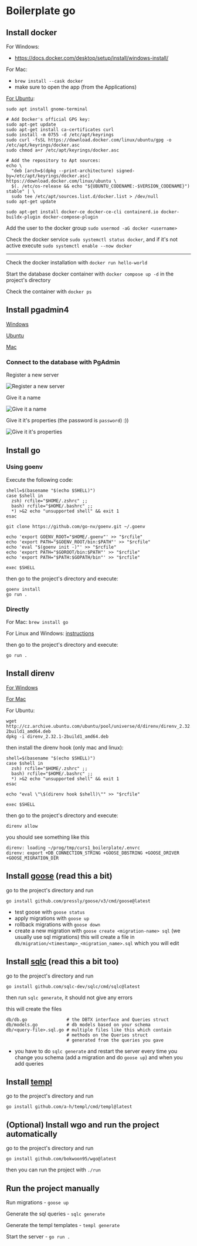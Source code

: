 # Boilerplate go

## Install docker

For Windows:
- https://docs.docker.com/desktop/setup/install/windows-install/

For Mac:
- `brew install --cask docker`
- make sure to open the app (from the Applications)

[For Ubuntu](https://docs.docker.com/desktop/setup/install/linux/ubuntu):
```
sudo apt install gnome-terminal

# Add Docker's official GPG key:
sudo apt-get update
sudo apt-get install ca-certificates curl
sudo install -m 0755 -d /etc/apt/keyrings
sudo curl -fsSL https://download.docker.com/linux/ubuntu/gpg -o /etc/apt/keyrings/docker.asc
sudo chmod a+r /etc/apt/keyrings/docker.asc

# Add the repository to Apt sources:
echo \
  "deb [arch=$(dpkg --print-architecture) signed-by=/etc/apt/keyrings/docker.asc] https://download.docker.com/linux/ubuntu \
  $(. /etc/os-release && echo "${UBUNTU_CODENAME:-$VERSION_CODENAME}") stable" | \
  sudo tee /etc/apt/sources.list.d/docker.list > /dev/null
sudo apt-get update

sudo apt-get install docker-ce docker-ce-cli containerd.io docker-buildx-plugin docker-compose-plugin
```

Add the user to the docker group `sudo usermod -aG docker <username>`

Check the docker service `sudo systemctl status docker`, and if it's not active execute `sudo systemctl enable --now docker`

---

Check the docker installation with `docker run hello-world`

Start the database docker container with `docker compose up -d` in the project's directory

Check the container with `docker ps`

## Install pgadmin4

[Windows](https://www.pgadmin.org/download/pgadmin-4-windows/)

[Ubuntu](https://www.pgadmin.org/download/pgadmin-4-apt/)

[Mac](https://formulae.brew.sh/cask/pgadmin4)

### Connect to the database with PgAdmin

Register a new server

![ Register a new server ](readme/pgadmin_register_server.png)

Give it a name

![ Give it a name ](readme/pgadmin_register_server_name.png)

Give it it's properties (the password is `password`) :))

![ Give it it's properties ](readme/pgadmin_register_server_properties.png)

## Install go

### Using goenv

Execute the following code:
```
shell=$(basename "$(echo $SHELL)") 
case $shell in
  zsh) rcfile="$HOME/.zshrc" ;;
  bash) rcfile="$HOME/.bashrc" ;;
  *) >&2 echo "unsupported shell" && exit 1
esac

git clone https://github.com/go-nv/goenv.git ~/.goenv

echo 'export GOENV_ROOT="$HOME/.goenv"' >> "$rcfile"
echo 'export PATH="$GOENV_ROOT/bin:$PATH"' >> "$rcfile"
echo 'eval "$(goenv init -)"' >> "$rcfile"
echo 'export PATH="$GOROOT/bin:$PATH"' >> "$rcfile"
echo 'export PATH="$PATH:$GOPATH/bin"' >> "$rcfile"

exec $SHELL
```

then go to the project's directory and execute:
```
goenv install
go run .
```

### Directly

For Mac: `brew install go`

For Linux and Windows: [instructions](https://go.dev/doc/install#install)

then go to the project's directory and execute:
```
go run .
```

## Install direnv 

[For Windows]( https://gist.github.com/rmtuckerphx/4ace28c1605300462340ffa7b7001c6d )

[For Mac]( https://formulae.brew.sh/formula/direnv )

For Ubuntu:
```
wget http://cz.archive.ubuntu.com/ubuntu/pool/universe/d/direnv/direnv_2.32.1-2build1_amd64.deb
dpkg -i direnv_2.32.1-2build1_amd64.deb
```

then install the direnv hook (only mac and linux):
```
shell=$(basename "$(echo $SHELL)") 
case $shell in
  zsh) rcfile="$HOME/.zshrc" ;;
  bash) rcfile="$HOME/.bashrc" ;;
  *) >&2 echo "unsupported shell" && exit 1
esac

echo "eval \"\$(direnv hook $shell)\"" >> "$rcfile"

exec $SHELL
```

then go to the project's directory and execute:
```
direnv allow
```
you should see something like this
```
direnv: loading ~/prog/tmp/curs1_boilerplate/.envrc                    
direnv: export +DB_CONNECTION_STRING +GOOSE_DBSTRING +GOOSE_DRIVER +GOOSE_MIGRATION_DIR
```

## Install [goose](https://github.com/pressly/goose) (read this a bit)

go to the project's directory and run
```
go install github.com/pressly/goose/v3/cmd/goose@latest
```

- test goose with `goose status`
- apply migrations with `goose up`
- rollback migrations with `goose down`
- create a new migration with `goose create <migration-name> sql` (we usually use sql migrations)
  this will create a file in `db/migration/<timestamp>_<migration_name>.sql` which you will edit
  

## Install [sqlc](https://docs.sqlc.dev/en/latest) (read this a bit too)

go to the project's directory and run
```
go install github.com/sqlc-dev/sqlc/cmd/sqlc@latest
```

then run `sqlc generate`, it should not give any errors

this will create the files
```
db/db.go               # the DBTX interface and Queries struct
db/models.go           # db models based on your schema
db/<query-file>.sql.go # multiple files like this which contain 
                       # methods on the Queries struct
                       # generated from the queries you gave
```

- you have to do `sqlc generate` and restart the server every time
  you change you schema (add a migration and do `goose up`) and when you
  add queries

## Install [templ](https://templ.guide/)

go to the project's directory and run
```
go install github.com/a-h/templ/cmd/templ@latest
```

## (Optional) Install wgo and run the project automatically

go to the project's directory and run
```
go install github.com/bokwoon95/wgo@latest
```
then you can run the project with `./run`

## Run the project manually

Run migrations - `goose up`

Generate the sql queries - `sqlc generate`

Generate the templ templates - `templ generate`

Start the server - `go run .`
